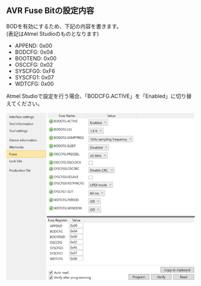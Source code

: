 
## AVR Fuse Bitの設定内容

BODを有効にするため、下記の内容を書きます。
<br>(表記はAtmel Studioのものとなります)

  * APPEND: 0x00
  * BODCFG: 0x04
  * BOOTEND: 0x00
  * OSCCFG: 0x02
  * SYSCFG0: 0xF6
  * SYSCFG1: 0x07
  * WDTCFG: 0x00

Atmel Studioで設定を行う場合、「BODCFG.ACTIVE」を「Enabled」に切り替えてください。

![AVR Fuse Programming](image/fuse.png)
